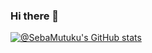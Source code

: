 ### Hi there 👋
[![@SebaMutuku's GitHub stats](https://github-readme-stats.vercel.app/api?username=SebaMutuku&count_private=true&show_icons=true&theme=radical)](https://github.com/SebaMutuku/github-readme-stats)
